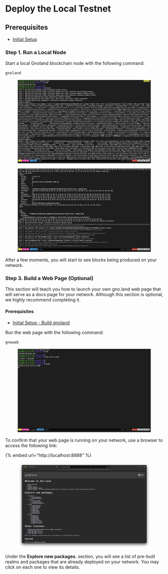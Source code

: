 # Deploy the Local Testnet

## Prerequisites

- [Initial Setup](../environment-setup/initial-setup.md)

### Step 1. Run a Local Node

Start a local Gnoland blockchain node with the following command:

```bash
gnoland
```

<figure><img src="../../.gitbook/assets/05_run_gnoland.png" alt=""><figcaption></figcaption></figure>

<figure><img src="../../.gitbook/assets/06_follow_gnoland.png" alt=""><figcaption></figcaption></figure>

After a few moments, you will start to see blocks being produced on your network.

### Step 3. Build a Web Page (Optional)

This section will teach you how to launch your own gno.land web page that will serve as a docs page for your network. Although this section is optional, we highly recommend completing it.

#### Prerequisites

- [Initial Setup - Build gnoland](../environment-setup/initial-setup.md#step-4.1-build-gnoland)

Run the web page with the following command:

```
gnoweb
```

<figure><img src="../../.gitbook/assets/07_build_run_gnoweb.png" alt=""><figcaption></figcaption></figure>

To confirm that your web page is running on your network, use a browser to access the following link:

{% embed url="http://localhost:8888" %}

<figure><img src="../../.gitbook/assets/08_webpage.png" alt=""><figcaption></figcaption></figure>

Under the **Explore new packages.** section, you will see a list of pre-built realms and packages that are already deployed on your network. You may click on each one to view its details.
